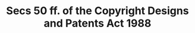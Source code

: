 ---
title: "Secs 50 ff. of the Copyright Designs and Patents Act 1988"
draft: false
exceptions:
- info53e
memberstates:
- GB
score: 3
compensation:
- 
remarks: |
 


link: ""
---